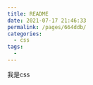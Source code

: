 ```yaml
---
title: README
date: 2021-07-17 21:46:33
permalink: /pages/664ddb/
categories:
  - css
tags:
  - 
---
```


我是css